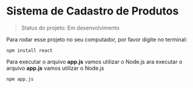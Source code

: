 # Sistema de Cadastro de Produtos

> Status do projeto: Em desenvolvimento 

Para rodar esse projeto no seu computador, por favor digite no terminal:

```
npm install react
``` 

Para executar o arquivo **app.js** vamos utilizar o Node.js
ara executar o arquivo **app.js** vamos utilizar o Node.js

```
npm app.js
```

